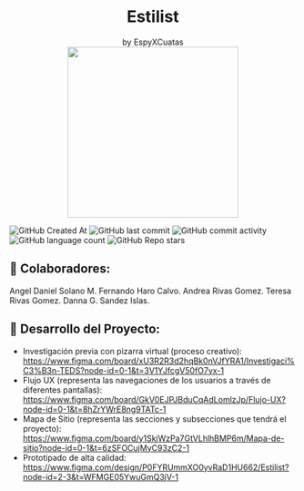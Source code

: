 <div align="center">
  <h1 align="center";>Estilist</h1>
  by EspyXCuatas
</div>

<div align="center">
  <img src="https://i.imgur.com/y1glftl.png" style="width: 300px;">
</div>

![GitHub Created At](https://img.shields.io/github/created-at/tessarivas/Estilist?style=for-the-badge&color=8297ff)
![GitHub last commit](https://img.shields.io/github/last-commit/tessarivas/Estilist?style=for-the-badge&color=%23ffb78e)
![GitHub commit activity](https://img.shields.io/github/commit-activity/w/tessarivas/Estilist?style=for-the-badge&color=%23ff8ed4)
![GitHub language count](https://img.shields.io/github/languages/count/tessarivas/Estilist?style=for-the-badge&color=%23b1e7ff)
![GitHub Repo stars](https://img.shields.io/github/stars/tessarivas/Estilist?style=for-the-badge&color=%23e8d468)


## 💜 Colaboradores:
  Angel Daniel Solano M.
  Fernando Haro Calvo.
  Andrea Rivas Gomez.
  Teresa Rivas Gomez.
  Danna G. Sandez Islas.

## 🧡 Desarrollo del Proyecto:
- Investigación previa con pizarra virtual (proceso creativo):
  https://www.figma.com/board/xU3R2R3d2hqBk0nVJfYRA1/Investigaci%C3%B3n-TEDS?node-id=0-1&t=3V1YJfcgV50fO7vx-1
- Flujo UX (representa las navegaciones de los usuarios a través de diferentes pantallas):
  https://www.figma.com/board/GkV0EJPJBduCqAdLomlzJp/Flujo-UX?node-id=0-1&t=8hZrYWrE8ng9TATc-1
- Mapa de Sitio (representa las secciones y subsecciones que tendrá el proyecto):
  https://www.figma.com/board/y1SkjWzPa7GtVLhlhBMP6m/Mapa-de-sitio?node-id=0-1&t=6zSFOCujMyC93zC2-1
- Prototipado de alta calidad:
  https://www.figma.com/design/P0FYRUmmXO0yvRaD1HU662/Estilist?node-id=2-3&t=WFMGE05YwuGmQ3jV-1



